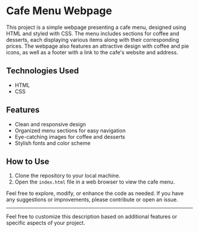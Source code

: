 # Cafe Menu Webpage

This project is a simple webpage presenting a cafe menu, designed using HTML and styled with CSS. The menu includes sections for coffee and desserts, each displaying various items along with their corresponding prices. The webpage also features an attractive design with coffee and pie icons, as well as a footer with a link to the cafe's website and address.

## Technologies Used

- HTML
- CSS

## Features

- Clean and responsive design
- Organized menu sections for easy navigation
- Eye-catching images for coffee and desserts
- Stylish fonts and color scheme

## How to Use

1. Clone the repository to your local machine.
2. Open the `index.html` file in a web browser to view the cafe menu.

Feel free to explore, modify, or enhance the code as needed. If you have any suggestions or improvements, please contribute or open an issue.

---

Feel free to customize this description based on additional features or specific aspects of your project.
